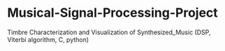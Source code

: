 # Musical-Signal-Processing-Project
Timbre Characterization and Visualization of Synthesized_Music (DSP, Viterbi algorithm, C, python)
